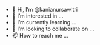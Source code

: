 - 👋 Hi, I’m @kanianursawitri
- 👀 I’m interested in ...
- 🌱 I’m currently learning ...
- 💞️ I’m looking to collaborate on ...
- 📫 How to reach me ...

<!---
kanianursawitri/kanianursawitri is a ✨ special ✨ repository because its `README.md` (this file) appears on your GitHub profile.
You can click the Preview link to take a look at your changes.
--->
